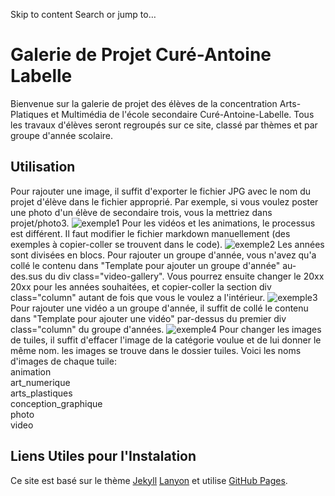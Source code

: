 Skip to content
Search or jump to…



Galerie de Projet Curé-Antoine Labelle
======================================
Bienvenue sur la galerie de projet des élèves de la concentration Arts-Platiques et Multimédia de l'école secondaire Curé-Antoine-Labelle. Tous les travaux d'élèves seront regroupés sur ce site, classé par thèmes et par groupe d'année scolaire. 

Utilisation
-----------
Pour rajouter une image, il suffit d'exporter le fichier JPG avec le nom du projet d'élève dans le fichier approprié. Par exemple, si vous voulez poster une photo d'un élève de secondaire trois, vous la mettriez dans projet/photo3.
![exemple1](https://i.imgur.com/JtfpnaQ.png)
Pour les vidéos et les animations, le processus est différent. Il faut modifier le fichier markdown manuellement (des exemples à copier-coller se trouvent dans le code).
![exemple2](https://i.imgur.com/KE854Kk.png)
Les années sont divisées en blocs. Pour rajouter un groupe d'année, vous n'avez qu'a collé le contenu dans "Template pour ajouter un groupe d'année" au-des.sus du div class="video-gallery".  Vous pourrez ensuite changer le 20xx 20xx pour les années souhaitées, et copier-coller la section div class="column" autant de fois que vous le voulez a l'intérieur.
![exemple3](https://i.imgur.com/xduIe5V.gif)
Pour rajouter une vidéo a un groupe d'année, il suffit de collé le contenu dans "Template pour ajouter une vidéo" par-dessus du premier div class="column" du groupe d'années.
![exemple4](https://i.imgur.com/VWGx3Jd.gif)
Pour changer les images de tuiles, il suffit d'effacer l'image de la catégorie voulue et de lui donner le même nom. les images se trouve dans le dossier tuiles. Voici les noms d'images de chaque tuile: 
<br/>
animation
<br/>
art_numerique
<br/>
arts_plastiques
<br/>
conception_graphique
<br/>
photo
<br/>
video
<br/>

Liens Utiles pour l'Instalation
-------------------------------
Ce site est basé sur le thème [Jekyll](https://jekyllrb.com/) [Lanyon](https://github.com/poole/lanyon) et utilise [GitHub Pages](https://pages.github.com/). 

 

